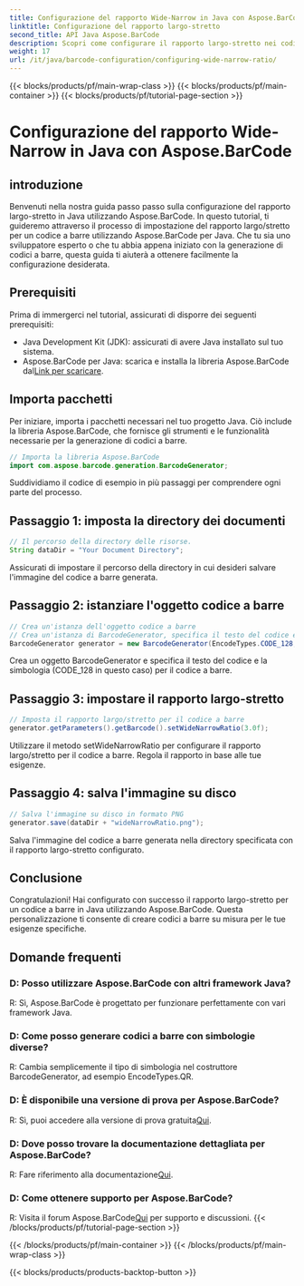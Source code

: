 ```yaml
---
title: Configurazione del rapporto Wide-Narrow in Java con Aspose.BarCode
linktitle: Configurazione del rapporto largo-stretto
second_title: API Java Aspose.BarCode
description: Scopri come configurare il rapporto largo-stretto nei codici a barre Java utilizzando Aspose.BarCode. Segui la nostra guida passo passo per una personalizzazione senza soluzione di continuità.
weight: 17
url: /it/java/barcode-configuration/configuring-wide-narrow-ratio/
---
```


{{< blocks/products/pf/main-wrap-class >}}
{{< blocks/products/pf/main-container >}}
{{< blocks/products/pf/tutorial-page-section >}}

# Configurazione del rapporto Wide-Narrow in Java con Aspose.BarCode


## introduzione

Benvenuti nella nostra guida passo passo sulla configurazione del rapporto largo-stretto in Java utilizzando Aspose.BarCode. In questo tutorial, ti guideremo attraverso il processo di impostazione del rapporto largo/stretto per un codice a barre utilizzando Aspose.BarCode per Java. Che tu sia uno sviluppatore esperto o che tu abbia appena iniziato con la generazione di codici a barre, questa guida ti aiuterà a ottenere facilmente la configurazione desiderata.

## Prerequisiti

Prima di immergerci nel tutorial, assicurati di disporre dei seguenti prerequisiti:

- Java Development Kit (JDK): assicurati di avere Java installato sul tuo sistema.
-  Aspose.BarCode per Java: scarica e installa la libreria Aspose.BarCode dal[Link per scaricare](https://releases.aspose.com/barcode/java/).

## Importa pacchetti

Per iniziare, importa i pacchetti necessari nel tuo progetto Java. Ciò include la libreria Aspose.BarCode, che fornisce gli strumenti e le funzionalità necessarie per la generazione di codici a barre.

```java
// Importa la libreria Aspose.BarCode
import com.aspose.barcode.generation.BarcodeGenerator;
```

Suddividiamo il codice di esempio in più passaggi per comprendere ogni parte del processo.

## Passaggio 1: imposta la directory dei documenti

```java
// Il percorso della directory delle risorse.
String dataDir = "Your Document Directory";
```

Assicurati di impostare il percorso della directory in cui desideri salvare l'immagine del codice a barre generata.

## Passaggio 2: istanziare l'oggetto codice a barre

```java
// Crea un'istanza dell'oggetto codice a barre
// Crea un'istanza di BarcodeGenerator, specifica il testo del codice e la simbologia nel costruttore
BarcodeGenerator generator = new BarcodeGenerator(EncodeTypes.CODE_128, "12345678");
```

Crea un oggetto BarcodeGenerator e specifica il testo del codice e la simbologia (CODE_128 in questo caso) per il codice a barre.

## Passaggio 3: impostare il rapporto largo-stretto

```java
// Imposta il rapporto largo/stretto per il codice a barre
generator.getParameters().getBarcode().setWideNarrowRatio(3.0f);
```

Utilizzare il metodo setWideNarrowRatio per configurare il rapporto largo/stretto per il codice a barre. Regola il rapporto in base alle tue esigenze.

## Passaggio 4: salva l'immagine su disco

```java
// Salva l'immagine su disco in formato PNG
generator.save(dataDir + "wideNarrowRatio.png");
```

Salva l'immagine del codice a barre generata nella directory specificata con il rapporto largo-stretto configurato.

## Conclusione

Congratulazioni! Hai configurato con successo il rapporto largo-stretto per un codice a barre in Java utilizzando Aspose.BarCode. Questa personalizzazione ti consente di creare codici a barre su misura per le tue esigenze specifiche.

## Domande frequenti

### D: Posso utilizzare Aspose.BarCode con altri framework Java?
R: Sì, Aspose.BarCode è progettato per funzionare perfettamente con vari framework Java.

### D: Come posso generare codici a barre con simbologie diverse?
R: Cambia semplicemente il tipo di simbologia nel costruttore BarcodeGenerator, ad esempio EncodeTypes.QR.

### D: È disponibile una versione di prova per Aspose.BarCode?
 R: Sì, puoi accedere alla versione di prova gratuita[Qui](https://releases.aspose.com/).

### D: Dove posso trovare la documentazione dettagliata per Aspose.BarCode?
 R: Fare riferimento alla documentazione[Qui](https://reference.aspose.com/barcode/java/).

### D: Come ottenere supporto per Aspose.BarCode?
 R: Visita il forum Aspose.BarCode[Qui](https://forum.aspose.com/c/barcode/13) per supporto e discussioni.
{{< /blocks/products/pf/tutorial-page-section >}}

{{< /blocks/products/pf/main-container >}}
{{< /blocks/products/pf/main-wrap-class >}}

{{< blocks/products/products-backtop-button >}}
